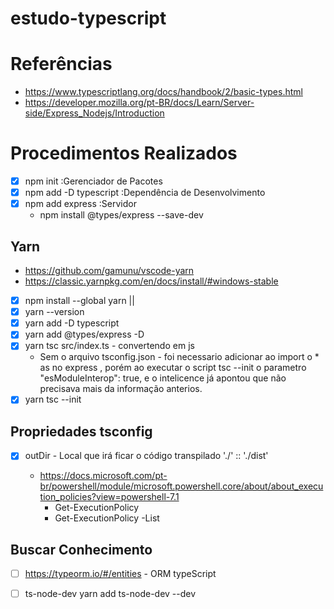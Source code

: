 # estudo-typescript

# Referências
- https://www.typescriptlang.org/docs/handbook/2/basic-types.html
- https://developer.mozilla.org/pt-BR/docs/Learn/Server-side/Express_Nodejs/Introduction

#   Procedimentos Realizados

-  [x] npm init                   :Gerenciador de Pacotes
-  [x] npm add -D typescript      :Dependência de Desenvolvimento
-  [x] npm add express            :Servidor
    -   npm install @types/express --save-dev

## Yarn 
-   https://github.com/gamunu/vscode-yarn
-   https://classic.yarnpkg.com/en/docs/install/#windows-stable
-   [x] npm install --global yarn || 
-   [x] yarn --version  
-   [x] yarn add -D typescript
-   [x] yarn add @types/express -D
-   [x] yarn tsc src/index.ts  - convertendo em js
    -   Sem o arquivo tsconfig.json - foi necessario adicionar ao import o * as no express , porém ao executar o script tsc --init o parametro 
    "esModuleInterop": true, e o intelicence já apontou que não precisava mais da informação anterios.
-   [x] yarn tsc --init

##  Propriedades tsconfig

-   [x] outDir - Local que irá ficar o código transpilado './'  :: './dist'



    - https://docs.microsoft.com/pt-br/powershell/module/microsoft.powershell.core/about/about_execution_policies?view=powershell-7.1
        -   Get-ExecutionPolicy
        -   Get-ExecutionPolicy -List

## Buscar Conhecimento

-  [ ] https://typeorm.io/#/entities       - ORM typeScript
-  [ ] ts-node-dev                   yarn add ts-node-dev --dev
  

